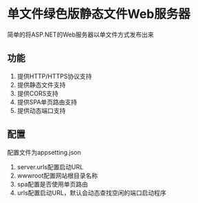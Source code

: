 ﻿# 单文件绿色版静态文件Web服务器

简单的将ASP.NET的Web服务器以单文件方式发布出来

## 功能

1. 提供HTTP/HTTPS协议支持
1. 提供静态文件支持
1. 提供CORS支持
1. 提供SPA单页路由支持
1. 提供动态端口支持

## 配置

配置文件为appsetting.json

1. server.urls配置启动URL
1. wwwroot配置网站根目录名称
1. spa配置是否使用单页路由
1. urls配置启动URL，默认会动态查找空闲的端口启动程序